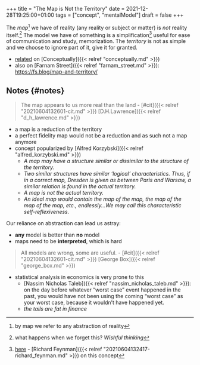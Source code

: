 +++
title = "The Map is Not the Territory"
date = 2021-12-28T19:25:00+01:00
tags = ["concept", "mentalModel"]
draft = false
+++

The _map_[^fn:1] we have of reality (any reality or subject or matter) is _not_ reality itself.[^fn:2]
The model we have of something is a simplification[^fn:3] useful for ease of communication and study, memorization.
The _territory_ is not as simple and we choose to ignore part of it, give it for granted.

-   [related](https://conceptually.org/concepts/the-map-is-not-the-territory) on [Conceptually]({{< relref "conceptually.md" >}})
-   also on [Farnam Street]({{< relref "farnam_street.md" >}}): <https://fs.blog/map-and-territory/>


## Notes {#notes}

> The map appears to us more real than the land - [#cit]({{< relref "20210604132601-cit.md" >}}) [D.H.Lawrence]({{< relref "d_h_lawrence.md" >}})

-   a map is a reduction of the territory
-   a perfect fidelity map would not be a reduction and as such not a map anymore
-   concept popularized by [Alfred Korzybski]({{< relref "alfred_korzybski.md" >}})
    -   _A map may have a structure similar or dissimilar to the structure of the territory._
    -   _Two similar structures have similar ‘logical’ characteristics. Thus, if in a correct map, Dresden is given as between Paris and Warsaw, a similar relation is found in the actual territory._
    -   _A map is not the actual territory._
    -   _An ideal map would contain the map of the map, the map of the map of the map, etc., endlessly…We may call this characteristic self-reflexiveness._

Our reliance on abstraction can lead us astray:

-   **any** model is better than **no** model
-   maps need to be **interpreted**, which is hard

> All models are wrong, some are useful. - [#cit]({{< relref "20210604132601-cit.md" >}}) [George Box]({{< relref "george_box.md" >}})

-   statistical analysis in economics is very prone to this
    -   [Nassim Nicholas Taleb]({{< relref "nassim_nicholas_taleb.md" >}}): on the day before whatever “worst case” event happened in the past, you would have not been using the coming “worst case” as your worst case, because it wouldn’t have happened yet.
    -   _the tails are fat in finance_

[^fn:1]: by map we refer to any abstraction of reality
[^fn:2]: what happens when we forget this? _Wishful thinking_
[^fn:3]: [here](https://www.youtube.com/watch?v=Q1lL-hXO27Q) - [Richard Feynman]({{< relref "20210604132417-richard_feynman.md" >}}) on this concept
